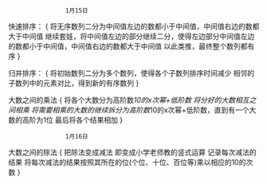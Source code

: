                    1月15日
快速排序：
    {
        将无序数列二分为中间值左边的数都小于中间值，中间值右边的数都大于中间值
        继续套娃，将中间值左边的部分继续二分，使得左边部分中间值左边的数都小于中间值，中间值右边的数都大于中间值
        以此类推，最终整个数列都有序
    }

归并排序：
    {
        将初始数列二分为多个数列，使得各个子数列排序时间减少
        相邻的子数列中的元素对比，得到新的有序数列
    }

大数之间的乘法
    {
        将各个大数分为高阶数*10的x次幂+低阶数
        将分好的大数相互之间相乘
        将需要相乘的大数的继续拆分为高阶数*10的x次幂+低阶数，直到有一个大数的高阶为1位
        最后将各个结果相加
    }

                    1月16日
大数之间的除法
    {
        把除法变成减法
        即变成小学老师教的竖式运算
        记录每次减法的结果
        将每次减法的结果按照其所在的位(个位、十位、百位等)乘以相应的10的次数
    }